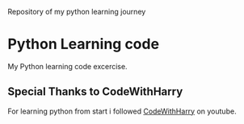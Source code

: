 
Repository of my python learning journey

# Python Learning code

My Python learning code excercise.

## Special Thanks to CodeWithHarry


For learning python from start i followed [CodeWithHarry](https://youtu.be/gfDE2a7MKjA) on youtube.
